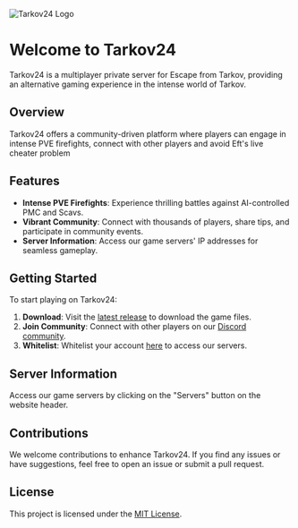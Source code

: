 ![Tarkov24 Logo](https://i.imgur.com/NOmAwge.png) <!-- Adjust size as needed -->

# Welcome to Tarkov24

Tarkov24 is a multiplayer private server for Escape from Tarkov, providing an alternative gaming experience in the intense world of Tarkov.

## Overview

Tarkov24 offers a community-driven platform where players can engage in intense PVE firefights, connect with other players and avoid Eft's live cheater problem

## Features

- **Intense PVE Firefights**: Experience thrilling battles against AI-controlled PMC and Scavs.
- **Vibrant Community**: Connect with thousands of players, share tips, and participate in community events.
- **Server Information**: Access our game servers' IP addresses for seamless gameplay.

## Getting Started

To start playing on Tarkov24:

1. **Download**: Visit the [latest release](https://github.com/robwhitewick/tarkovMultiplayerFiles/releases/tag/latest) to download the game files.
2. **Join Community**: Connect with other players on our [Discord community](https://discord.gg/8dAtjFe9Su).
3. **Whitelist**: Whitelist your account [here](https://discord.com/channels/1193823641025138800/1195488587395895427/1195490014344249465) to access our servers.

## Server Information

Access our game servers by clicking on the "Servers" button on the website header.

## Contributions

We welcome contributions to enhance Tarkov24. If you find any issues or have suggestions, feel free to open an issue or submit a pull request.

## License

This project is licensed under the [MIT License](LICENSE).

